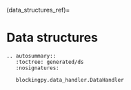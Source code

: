 (data_structures_ref)=
# Data structures

```{eval-rst}
.. autosummary::
   :toctree: generated/ds
   :nosignatures:

   blockingpy.data_handler.DataHandler

```